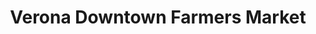 ---
title: "Verona Downtown Farmers Market"
url: /verona/verona-downtown-farmers-market/
shop: Hofladen
---